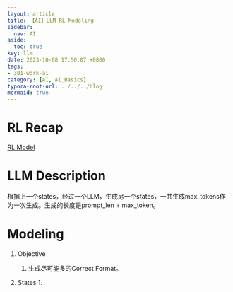 ```yaml
---
layout: article
title: 【AI】LLM RL Modeling
sidebar:
  nav: AI
aside:
  toc: true
key: llm
date: 2023-10-08 17:50:07 +0800
tags:
- 301-work-ai
category: [AI, AI_Basics]
typora-root-url: ../../../blog
mermaid: true
---
```


# RL Recap

[RL Model](./2023-10-06-reinforcement-learning.md)

# LLM Description

根据上一个states，经过一个LLM，生成另一个states，一共生成max_tokens作为一次生成。生成的长度是prompt_len + max_token。

# Modeling

1. Objective
   1. 生成尽可能多的Correct Format。

2. States
   1. 

